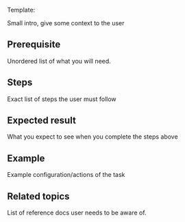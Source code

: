 <!--
title: "Remove an Agent from a Space in the Cloud"
sidebar_label: "Remove an Agent from a Space in the Cloud"
custom_edit_url: "https://github.com/netdata/netdata/blob/master/docs/tasks/operations/unclaim-an-agent-from-a-space-in-the-cloud.md"
sidebar_position: "13"
learn_status: "Published"
learn_topic_type: "Tasks"
learn_rel_path: "Operations"
learn_docs_purpose: "Instructions on how to remove a node from a Space in the cloud"
-->

Template:

Small intro, give some context to the user

## Prerequisite

Unordered list of what you will need. 

## Steps

Exact list of steps the user must follow

## Expected result

What you expect to see when you complete the steps above

## Example

Example configuration/actions of the task

## Related topics

List of reference docs user needs to be aware of.

